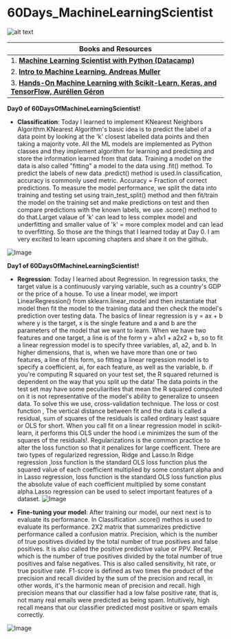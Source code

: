 # 60Days_MachineLearningScientist
![alt text](https://github.com/bickkysahani/60Days_MachineLearningScientist/blob/main/images/Day0MachineLearningScientist.PNG)


 | Books and Resources |
| ----- |
| 1. [**Machine Learning Scientist with Python (Datacamp)**](https://www.datacamp.com/tracks/machine-learning-scientist-with-python) |
| 2. [**Intro to Machine Learning, Andreas Muller**](https://github.com/bickkysahani/60Days_MachineLearningScientist/blob/main/Books/Intro%20to%20ML-compressed.pdf) |
| 3. [**Hands-On Machine Learning with Scikit-Learn, Keras, and TensorFlow, Aurélien Géron**](https://github.com/bickkysahani/60Days_MachineLearningScientist/blob/main/Books/Hand-on-ML-compressed.pdf) |

**Day0 of 60DaysOfMachineLearningScientist!**
- **Classification**: Today I learned to implement KNearest Neighbors Algorithm.KNearest Algorithm's basic idea is to predict the label of a data point by looking at the 'k' closest labelled data points  and then taking a majority vote. All the ML models are implemented as Python classes and they implement algorithm for learning and predicting and store the information learned from that data. Training a model on the data is also called "fitting" a model to the data using .fit() method. To predict the labels of new data .predict() method is used.In classification, accuracy is commonly used metric. Accuracy = Fraction of correct predictions. To measure the model performance, we split the data into training and testing set using train_test_split() method and then fit/train the model on the training set and make predictions on test and then compare predictions with the known labels, we use .score() method to do that.Larget valaue of 'k' can lead to less complex model and underfitting and smaller value of 'k' = more complex model and can lead to overfitting. So those are the things that I learned today at Day 0. I am very excited to learn upcoming chapters and share it on the github.

![Image](https://github.com/bickkysahani/60Days_MachineLearningScientist/blob/main/images/Day0_ch1_classification.png)

**Day1 of 60DaysOfMachineLearningScientist!**
- **Regression**: Today I learned about Regression. In regression tasks, the target value is a continuously varying variable, such as a country's GDP or the price of a house. To use a linear model, we import LinearRegression() from sklearn.linear_model and then instantiate that model then fit the model to the training data and then check the model's prediction over testing data. The basics of linear regression is y = ax + b where y is the target, x is the single feature and a and b are the parameters of the model that we want to learn. When we have two features and one target, a line is of the form y = a1x1 + a2x2 + b, so to fit a linear regression model is to specify three variables, a1, a2, and b. In higher dimensions, that is, when we have more than one or two features, a line of this form, so fitting a linear regression model is to specify a coefficient, ai, for each feature, as well as the variable, b. if you're computing R squared on your test set, the R squared returned is dependent on the way that you split up the data! The data points in the test set may have some peculiarities that mean the R squared computed on it is not representative of the model's ability to generalize to unseen data. To solve this we use, cross-validation technique. The loss or cost function , The vertical distance between fit and the data is called a residual, sum of squares of the residuals is called ordinary least square or OLS for short. When you call fit on a linear regression model in scikit-learn, it performs this OLS under the hood i.e minimizes the sum of the squares of the residuals!. Regularizations is the common practice to alter the loss function so that it penalizes for large coefficent. There are two types of regularized regression, Ridge and Lasso.In Ridge regression ,loss function is the standard OLS loss function plus the squared value of each coefficient multiplied by some constant alpha and in Lasso regression, loss function is the standard OLS loss function plus the absolute value of each coefficient multiplied by some constant alpha.Lasso regression can be used to select important features of a dataset.
![Image](https://github.com/bickkysahani/60Days_MachineLearningScientist/blob/main/images/Day1_ch2_regression.png)

- **Fine-tuning your model**: After training our model, our next next is to evaluate its performance. In Classification .score() methos is used to evaluate its performance. 2X2 matrix that summarizes predictive performance called a confusion matrix. Precision, which is the number of true positives divided by the total number of true positives and false positives. It is also called the positive predictive value or PPV. Recall, which is the number of true positives divided by the total number of true positives and false negatives. This is also called sensitivity, hit rate, or true positive rate. F1-score is defined as two times the product of the precision and recall divided by the sum of the precision and recall, in other words, it's the harmonic mean of precision and recall. high precision means that our classifier had a low false positive rate, that is, not many real emails were predicted as being spam. Intuitively, high recall means that our classifier predicted most positive or spam emails correctly.

![Image](https://github.com/bickkysahani/60Days_MachineLearningScientist/blob/main/images/Day1_ch3_fine_tuning_your_model.png)
